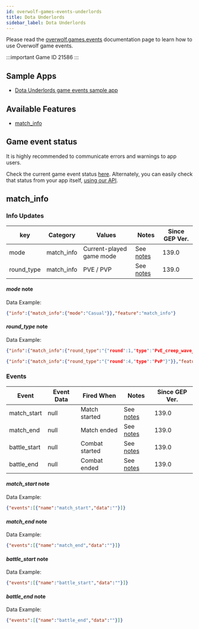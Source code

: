 ```yaml
---
id: overwolf-games-events-underlords
title: Dota Underlords
sidebar_label: Dota Underlords
---
```


Please read the [overwolf.games.events](overwolf-games-events) documentation page to learn how to use Overwolf game events.

:::important Game ID
21586
:::

## Sample Apps
* [Dota Underlords game events sample app](https://github.com/overwolf/events-sample-apps)

## Available Features

* [match_info](#match_info)

## Game event status

It is highly recommended to communicate errors and warnings to app users. 

Check the current game event status [here](../status/all). Alternately, you can easily check that status from your app itself, [using our API](../topics/howto-check-events-status-from-app).

## match_info

### Info Updates

key          | Category    | Values                    | Notes                 | Since GEP Ver. |
------------ | ------------| ------------------------- | --------------------- | -------------  | 
mode         | match_info  | Current-played game mode  |See [notes](#mode-note)      |     139.0      |
round_type   | match_info  | PVE / PVP                 |See [notes](#round_type-note)|     139.0      |

#### *mode* note

Data Example:

```json
{"info":{"match_info":{"mode":"Casual"}},"feature":"match_info"}
```

#### *round_type* note

Data Example:

```json
{"info":{"match_info":{"round_type":"{"round":1,"type":"PvE_creep_wave_1_#dac_creep_wave_1"}"}},"feature":"match_info"}
```
```json
{"info":{"match_info":{"round_type":"{"round":4,"type":"PvP"}"}},"feature":"match_info"}
```

### Events

Event       | Event Data   | Fired When    | Notes              | Since GEP Ver. |
------------| -------------| --------------| ------------------ | ---------------|
match_start | null         | Match started |See [notes](#match_start-note) |     139.0      | 
match_end   | null         | Match ended   |See [notes](#match_end-note)   |     139.0      | 
battle_start| null         | Combat started|See [notes](#battle_start-note)|     139.0      | 
battle_end  | null         | Combat ended  |See [notes](#battle_end-note)  |     139.0      | 

#### *match_start* note

Data Example:

```json
{"events":[{"name":"match_start","data":""}]}
```

#### *match_end* note

Data Example:

```json
{"events":[{"name":"match_end","data":""}]}
```

#### *battle_start* note

Data Example:

```json
{"events":[{"name":"battle_start","data":""}]}
```

#### *battle_end* note

Data Example:

```json
{"events":[{"name":"battle_end","data":""}]}
```



